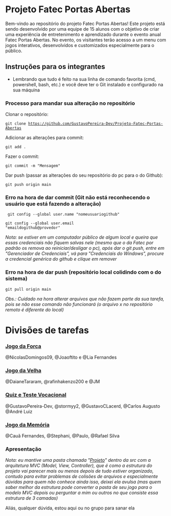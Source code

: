 # Projeto Fatec Portas Abertas

Bem-vindo ao repositório do projeto Fatec Portas Abertas! Este projeto está sendo desenvolvido por uma equipe de 15 alunos com o objetivo de criar uma experiência de entretenimento e aprendizado durante o evento anual Fatec Portas Abertas. No evento, os visitantes terão acesso a um menu com jogos interativos, desenvolvidos e customizados especialmente para o público.

## Instruções para os integrantes

- Lembrando que tudo é feito na sua linha de comando favorita (cmd, powershell, bash, etc.) e você deve ter o Git instalado e configurado na sua máquina


### Processo para mandar sua alteração no repositório

Clonar o repositório:

<code>git clone https://github.com/GustavoPereira-Dev/Projeto-Fatec-Portas-Abertas</code>


Adicionar as alterações para commit:

<code>git add .</code>


Fazer o commit:

<code>git commit -m "Mensagem" </code> 

Dar push (passar as alterações do seu repositório do pc para o do Github):

<code>git push origin main</code> 

### Erro na hora de dar commit (Git não está reconhecendo o usuário que está fazendo a alteração)

<code> git config --global user.name "nomeusuariogithub" </code>

<code>git config --global user.email "emaildogithub@provedor"</code>

<i>Nota: se estiver em um computador público de algum local e queira que essas credenciais não fiquem salvas nele (mesmo que o da Fatec por padrão os remova ao reiniciar/desligar o pc), após dar o git push, entre em "Gerenciador de Credenciais", vá para "Credenciais do Windows", procure a credencial genérica do github e clique em remover</i>



### Erro na hora de dar push (repositório local colidindo com o do sistema)

<code>git pull origin main</code>

<i>Obs.: Cuidado na hora alterar arquivos que não fazem parte da sua tarefa, pois se não esse comando não funcionará (o arquivo x no repositório remoto é diferente do local)</i>

# Divisões de tarefas

### [Jogo da Forca](./src/forca/)

@NicolasDomingos09, @Joaoftito e @Lia Fernandes 

### [Jogo da Velha](./src/jogovelha/)

@DaianeTararam, @rafinhakenzo200 e @JM

### [Quiz e Teste Vocacional](./src/xadrez/)

@GustavoPereira-Dev, @stormyy2, @GustavoCLacerd, @Carlos Augusto @André Luiz

### [Jogo da Memória](./src/jogomemoria/)
@Cauã Fernandes, @Stephani, @Paulo, @Rafael Silva

### Apresentação



<i>Nota: eu mantive uma pasta chamada "[Projeto](./src/projeto/)" dentro da src com a arquitetura MVC (Model, View, Controller), que é como a estrutura do projeto vai parecer mais ou menos depois de tudo estiver organizado, contudo para evitar problemas de colisões de arquivos e especialmente dúvidas para quem não conhece ainda isso, deixei ela avulsa (mas quem saber melhor da estrutura pode converter a pasta de seu jogo para o modelo MVC depois ou perguntar a mim ou outros no que consiste essa estrutura de 3 camadas)</i>

Aliás, qualquer dúvida, estou aqui ou no grupo para sanar ela


